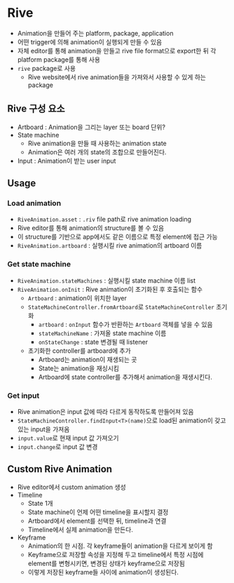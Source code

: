 # Rive

- Animation을 만들어 주는 platform, package, application
- 어떤 trigger에 의해 animation이 실행되게 만들 수 있음
- 자체 editor를 통해 animation을 만들고 rive file format으로 export한 뒤 각 platform package를 통해 사용
- `rive` package로 사용
  - Rive website에서 rive animation들을 가져와서 사용할 수 있게 하는 package

## Rive 구성 요소

- Artboard : Animation을 그리는 layer 또는 board 단위?
- State machine
  - Rive animation을 만들 때 사용하는 animation state
  - Animation은 여러 개의 state의 조합으로 만들어진다.
- Input : Animation이 받는 user input

## Usage

### Load animation

- `RiveAnimation.asset` : `.riv` file path로 rive animation loading
- Rive editor를 통해 animation의 structure를 볼 수 있음
- 이 structure를 기반으로 app에서도 같은 이름으로 특정 element에 접근 가능
- `RiveAnimation.artboard` : 실행시킬 rive animation의 artboard 이름

### Get state machine

- `RiveAnimation.stateMachines` : 실행시킬 state machine 이름 list
- `RiveAnimation.onInit` : Rive animation이 초기화된 후 호출되는 함수
  - `Artboard` : animation이 위치한 layer
  - `StateMachineController.fromArtboard`로 `StateMachineController` 초기화
    - `artboard` : `onInput` 함수가 반환하는 `Artboard` 객체를 넣을 수 있음
    - `stateMachineName` : 가져올 state machine 이름
    - `onStateChange` : state 변경될 때 listener
  - 초기화한 controller를 artboard에 추가
    - Artboard는 animation이 재생되는 곳
    - State는 animation을 재싱시킴
    - Artboard에 state controller를 추가해서 animation을 재생시킨다.

### Get input

- Rive animation은 input 값에 따라 다르게 동작하도록 만들어져 있음
- `StateMachineController.findInput<T>(name)`으로 load된 animation이 갖고 있는 input을 가져옴
- `input.value`로 현재 input 값 가져오기
- `input.change`로 input 값 변경

## Custom Rive Animation

- Rive editor에서 custom animation 생성
- Timeline
  - State 1개
  - State machine이 언제 어떤 timeline을 표시할지 결정
  - Artboard에서 element를 선택한 뒤, timeline과 연결
  - Timeline에서 실제 animation을 만든다.
- Keyframe
  - Animation의 한 시점. 각 keyframe들이 animation을 다르게 보이게 함
  - Keyframe으로 저장할 속성을 지정해 두고 timeline에서 특정 시점에 element를 변형시키면, 변경된 상태가 keyframe으로 저장됨
  - 이렇게 저장된 keyframe들 사이에 animation이 생성된다.
